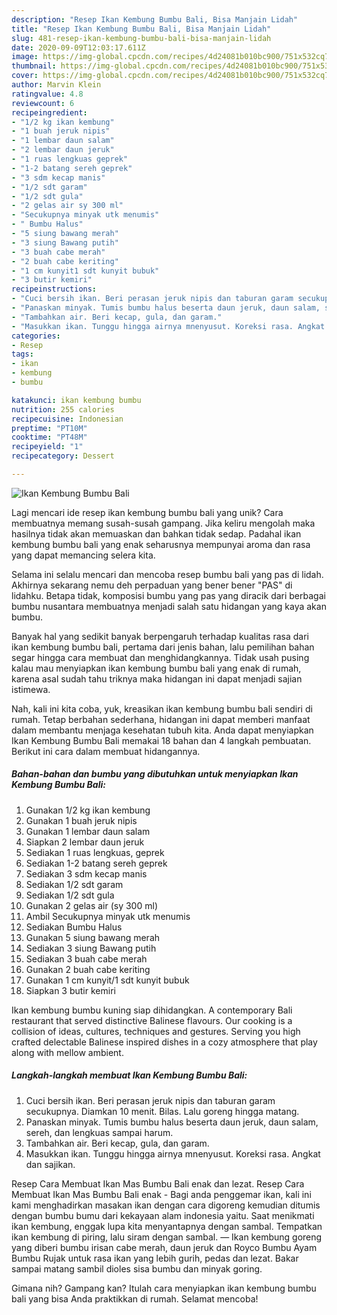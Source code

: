 ```yaml
---
description: "Resep Ikan Kembung Bumbu Bali, Bisa Manjain Lidah"
title: "Resep Ikan Kembung Bumbu Bali, Bisa Manjain Lidah"
slug: 481-resep-ikan-kembung-bumbu-bali-bisa-manjain-lidah
date: 2020-09-09T12:03:17.611Z
image: https://img-global.cpcdn.com/recipes/4d24081b010bc900/751x532cq70/ikan-kembung-bumbu-bali-foto-resep-utama.jpg
thumbnail: https://img-global.cpcdn.com/recipes/4d24081b010bc900/751x532cq70/ikan-kembung-bumbu-bali-foto-resep-utama.jpg
cover: https://img-global.cpcdn.com/recipes/4d24081b010bc900/751x532cq70/ikan-kembung-bumbu-bali-foto-resep-utama.jpg
author: Marvin Klein
ratingvalue: 4.8
reviewcount: 6
recipeingredient:
- "1/2 kg ikan kembung"
- "1 buah jeruk nipis"
- "1 lembar daun salam"
- "2 lembar daun jeruk"
- "1 ruas lengkuas geprek"
- "1-2 batang sereh geprek"
- "3 sdm kecap manis"
- "1/2 sdt garam"
- "1/2 sdt gula"
- "2 gelas air sy 300 ml"
- "Secukupnya minyak utk menumis"
- " Bumbu Halus"
- "5 siung bawang merah"
- "3 siung Bawang putih"
- "3 buah cabe merah"
- "2 buah cabe keriting"
- "1 cm kunyit1 sdt kunyit bubuk"
- "3 butir kemiri"
recipeinstructions:
- "Cuci bersih ikan. Beri perasan jeruk nipis dan taburan garam secukupnya. Diamkan 10 menit. Bilas. Lalu goreng hingga matang."
- "Panaskan minyak. Tumis bumbu halus beserta daun jeruk, daun salam, sereh, dan lengkuas sampai harum."
- "Tambahkan air. Beri kecap, gula, dan garam."
- "Masukkan ikan. Tunggu hingga airnya mnenyusut. Koreksi rasa. Angkat dan sajikan."
categories:
- Resep
tags:
- ikan
- kembung
- bumbu

katakunci: ikan kembung bumbu 
nutrition: 255 calories
recipecuisine: Indonesian
preptime: "PT10M"
cooktime: "PT48M"
recipeyield: "1"
recipecategory: Dessert

---
```



![Ikan Kembung Bumbu Bali](https://img-global.cpcdn.com/recipes/4d24081b010bc900/751x532cq70/ikan-kembung-bumbu-bali-foto-resep-utama.jpg)

Lagi mencari ide resep ikan kembung bumbu bali yang unik? Cara membuatnya memang susah-susah gampang. Jika keliru mengolah maka hasilnya tidak akan memuaskan dan bahkan tidak sedap. Padahal ikan kembung bumbu bali yang enak seharusnya mempunyai aroma dan rasa yang dapat memancing selera kita.

Selama ini selalu mencari dan mencoba resep bumbu bali yang pas di lidah. Akhirnya sekarang nemu deh perpaduan yang bener bener &#34;PAS&#34; di lidahku. Betapa tidak, komposisi bumbu yang pas yang diracik dari berbagai bumbu nusantara membuatnya menjadi salah satu hidangan yang kaya akan bumbu.

Banyak hal yang sedikit banyak berpengaruh terhadap kualitas rasa dari ikan kembung bumbu bali, pertama dari jenis bahan, lalu pemilihan bahan segar hingga cara membuat dan menghidangkannya. Tidak usah pusing kalau mau menyiapkan ikan kembung bumbu bali yang enak di rumah, karena asal sudah tahu triknya maka hidangan ini dapat menjadi sajian istimewa.


Nah, kali ini kita coba, yuk, kreasikan ikan kembung bumbu bali sendiri di rumah. Tetap berbahan sederhana, hidangan ini dapat memberi manfaat dalam membantu menjaga kesehatan tubuh kita. Anda dapat menyiapkan Ikan Kembung Bumbu Bali memakai 18 bahan dan 4 langkah pembuatan. Berikut ini cara dalam membuat hidangannya.

<!--inarticleads1-->

##### Bahan-bahan dan bumbu yang dibutuhkan untuk menyiapkan Ikan Kembung Bumbu Bali:

1. Gunakan 1/2 kg ikan kembung
1. Gunakan 1 buah jeruk nipis
1. Gunakan 1 lembar daun salam
1. Siapkan 2 lembar daun jeruk
1. Sediakan 1 ruas lengkuas, geprek
1. Sediakan 1-2 batang sereh geprek
1. Sediakan 3 sdm kecap manis
1. Sediakan 1/2 sdt garam
1. Sediakan 1/2 sdt gula
1. Gunakan 2 gelas air (sy 300 ml)
1. Ambil Secukupnya minyak utk menumis
1. Sediakan  Bumbu Halus
1. Gunakan 5 siung bawang merah
1. Sediakan 3 siung Bawang putih
1. Sediakan 3 buah cabe merah
1. Gunakan 2 buah cabe keriting
1. Gunakan 1 cm kunyit/1 sdt kunyit bubuk
1. Siapkan 3 butir kemiri


Ikan kembung bumbu kuning siap dihidangkan. A contemporary Bali restaurant that served distinctive Balinese flavours. Our cooking is a collision of ideas, cultures, techniques and gestures. Serving you high crafted delectable Balinese inspired dishes in a cozy atmosphere that play along with mellow ambient. 

<!--inarticleads2-->

##### Langkah-langkah membuat Ikan Kembung Bumbu Bali:

1. Cuci bersih ikan. Beri perasan jeruk nipis dan taburan garam secukupnya. Diamkan 10 menit. Bilas. Lalu goreng hingga matang.
1. Panaskan minyak. Tumis bumbu halus beserta daun jeruk, daun salam, sereh, dan lengkuas sampai harum.
1. Tambahkan air. Beri kecap, gula, dan garam.
1. Masukkan ikan. Tunggu hingga airnya mnenyusut. Koreksi rasa. Angkat dan sajikan.


Resep Cara Membuat Ikan Mas Bumbu Bali enak dan lezat. Resep Cara Membuat Ikan Mas Bumbu Bali enak - Bagi anda penggemar ikan, kali ini kami menghadirkan masakan ikan dengan cara digoreng kemudian ditumis dengan bumbu bumu dari kekayaan alam indonesia yaitu. Saat menikmati ikan kembung, enggak lupa kita menyantapnya dengan sambal. Tempatkan ikan kembung di piring, lalu siram dengan sambal. — Ikan kembung goreng yang diberi bumbu irisan cabe merah, daun jeruk dan Royco Bumbu Ayam Bumbu Rujak untuk rasa ikan yang lebih gurih, pedas dan lezat. Bakar sampai matang sambil dioles sisa bumbu dan minyak goring. 

Gimana nih? Gampang kan? Itulah cara menyiapkan ikan kembung bumbu bali yang bisa Anda praktikkan di rumah. Selamat mencoba!
